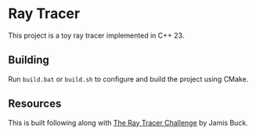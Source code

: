 # Ray Tracer

This project is a toy ray tracer implemented in C++ 23.

## Building

Run `build.bat` or `build.sh` to configure and build the project using CMake.

## Resources

This is built following along with [The Ray Tracer Challenge](http://raytracerchallenge.com/) by Jamis Buck.
